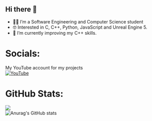 ## Hi there 👋

<!--
**Cukowski/Cukowski** is a ✨ _special_ ✨ repository because its `README.md` (this file) appears on your GitHub profile.

Here are some ideas to get you started:
- 👯 I’m looking to collaborate on ...
- 🤔 I’m looking for help with ...
- 💬 Ask me about ...
- 📫 How to reach me: ...
- 😄 Pronouns: ...
- ⚡ Fun fact: ...
-->

- 👨‍💻 I’m a Software Engineering and Computer Science student 
- 🤓 Interested in C, C++, Python, JavaScript and Unreal Engine 5. 
- 🌱 I’m currently improving my C++ skills.

<!-- 
# Outstanding Projects:
 ##### Currently working on ⛏️:
 - Full Stack social media app with Nuxt 3, TailwindCSS, MongoDB and Prisma [Twitter clone](https://github.com/SoraiaBarroso/Full_Stack_Nuxt)
 ##### Algorithem projects 🤖:
  - Find shortest path using A* algorithm [my_mouse](https://github.com/SoraiaBarroso/My_Mouse_Project).
  - Find the biggest square on a board [my_bsq](https://github.com/SoraiaBarroso/Bsq_Project).
  - Calculator using shunting-yard algorithm [my_bc](https://github.com/SoraiaBarroso/Bc_Project).
 ##### Other projects 💻:
 -  Implementation of [unix shell](https://github.com/SoraiaBarroso/My_zsh).
 -  Implementation of Unix [curl](https://github.com/SoraiaBarroso/my_curl).
 -  Implementation of dynamic memory allocation functions [malloc](https://github.com/SoraiaBarroso/my_malloc).
 -  Implementation of standard C library functions in 'nasm 64' [my_libasm](https://github.com/SoraiaBarroso/my_libasm).
 -  Implementation of [SQLite](https://github.com/SoraiaBarroso/my_sqlite).
 -  Implementation of [BlockChain](https://github.com/SoraiaBarroso/Blockchain-Project).
-->

<!-- 
GitHub Profile Readme Generator
https://www.youtube.com/watch?v=KhGWbt1dAKQ&t=44s
https://arturssmirnovs.github.io/github-profile-readme-generator/
-->

 # Socials:
 My YouTube account for my projects 
 <br/> 
 [![YouTube](https://img.shields.io/badge/YouTube-FF0000?style=for-the-badge&logo=youtube&logoColor=white)](https://www.youtube.com/@Dev_with_Sel)
 #

# GitHub Stats:
 ![](https://github-readme-stats.vercel.app/api/top-langs/?username=Cukowski&theme=tokyonight&hide_border=true&include_all_commits=true&count_private=false&layout=compact)
 <br/> 
 ![Anurag's GitHub stats](https://github-readme-stats.vercel.app/api?username=Cukowski&show_icons=true&theme=synthwave)
